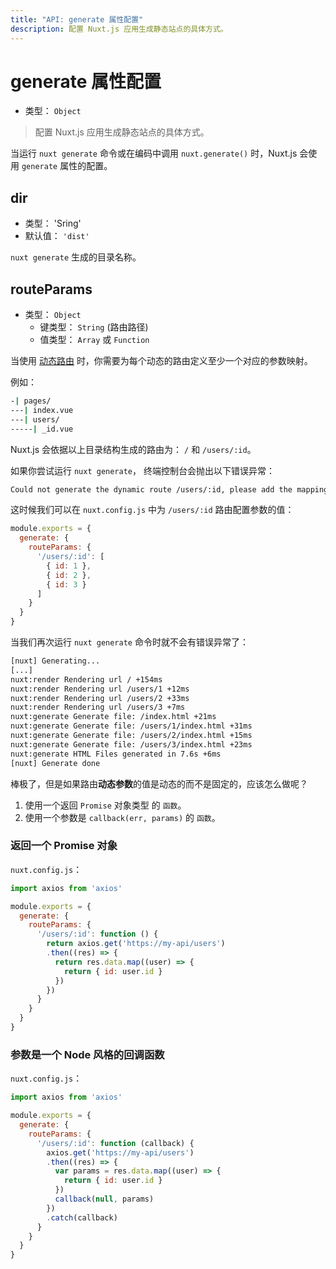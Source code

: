 ```yaml
---
title: "API: generate 属性配置"
description: 配置 Nuxt.js 应用生成静态站点的具体方式。
---
```


# generate 属性配置

- 类型： `Object`

> 配置 Nuxt.js 应用生成静态站点的具体方式。

当运行 `nuxt generate` 命令或在编码中调用 `nuxt.generate()` 时，Nuxt.js 会使用 `generate` 属性的配置。

## dir

- 类型： 'Sring'
- 默认值： `'dist'`

`nuxt generate` 生成的目录名称。

## routeParams

- 类型： `Object`
  - 键类型： `String` (路由路径)
  - 值类型： `Array` 或 `Function`

当使用 [动态路由](/guide/routing#动态路由) 时，你需要为每个动态的路由定义至少一个对应的参数映射。

例如：

```bash
-| pages/
---| index.vue
---| users/
-----| _id.vue
```

Nuxt.js 会依据以上目录结构生成的路由为： `/` 和 `/users/:id`。

如果你尝试运行 `nuxt generate`， 终端控制台会抛出以下错误异常：

```bash
Could not generate the dynamic route /users/:id, please add the mapping params in nuxt.config.js (generate.routeParams).
```

这时候我们可以在 `nuxt.config.js` 中为 `/users/:id` 路由配置参数的值：
```js
module.exports = {
  generate: {
    routeParams: {
      '/users/:id': [
        { id: 1 },
        { id: 2 },
        { id: 3 }
      ]
    }
  }
}
```

当我们再次运行 `nuxt generate` 命令时就不会有错误异常了：
```bash
[nuxt] Generating...
[...]
nuxt:render Rendering url / +154ms
nuxt:render Rendering url /users/1 +12ms
nuxt:render Rendering url /users/2 +33ms
nuxt:render Rendering url /users/3 +7ms
nuxt:generate Generate file: /index.html +21ms
nuxt:generate Generate file: /users/1/index.html +31ms
nuxt:generate Generate file: /users/2/index.html +15ms
nuxt:generate Generate file: /users/3/index.html +23ms
nuxt:generate HTML Files generated in 7.6s +6ms
[nuxt] Generate done
```

棒极了，但是如果路由**动态参数**的值是动态的而不是固定的，应该怎么做呢？
1. 使用一个返回 `Promise` 对象类型 的 `函数`。
2. 使用一个参数是 `callback(err, params)` 的 `函数`。

### 返回一个 Promise 对象

`nuxt.config.js`：
```js
import axios from 'axios'

module.exports = {
  generate: {
    routeParams: {
      '/users/:id': function () {
        return axios.get('https://my-api/users')
        .then((res) => {
          return res.data.map((user) => {
            return { id: user.id }
          })
        })
      }
    }
  }
}
```

### 参数是一个 Node 风格的回调函数

`nuxt.config.js`：
```js
import axios from 'axios'

module.exports = {
  generate: {
    routeParams: {
      '/users/:id': function (callback) {
        axios.get('https://my-api/users')
        .then((res) => {
          var params = res.data.map((user) => {
            return { id: user.id }
          })
          callback(null, params)
        })
        .catch(callback)
      }
    }
  }
}
```
